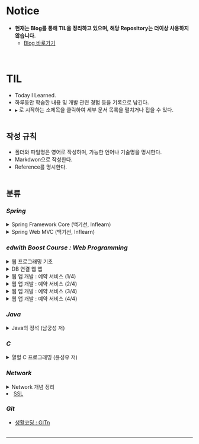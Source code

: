 # Notice

* **현재는 Blog를 통해 TIL을 정리하고 있으며, 해당 Repository는 더이상 사용하지 않습니다.**
  * [Blog 바로가기](https://xlffm3.github.io/)

<br>

TIL
===

-	Today I Learned.<br>
-	하루동안 학습한 내용 및 개발 관련 경험 등을 기록으로 남긴다.<br>
-	`▶` 로 시작하는 소제목을 클릭하여 세부 문서 목록을 펼치거나 접을 수 있다.<br><br>

작성 규칙
---------

-	폴더와 파일명은 영어로 작성하며, 가능한 언어나 기술명을 명시한다.<br>
-	Markdwon으로 작성한다.<br>
-	Reference를 명시한다.<br><br>

분류
----

### ***Spring***

<details><summary> Spring Framework Core (백기선, Inflearn)</summary>

-	[IoC Container와 Bean](https://github.com/xlffm3/TIL/blob/master/Spring/Inflearn_Baek_Spring/Spring_Framework_Core/Chapter1_IoC_Container_Bean.md)
-	[ApplicationContext와 다양한 Bean 설정](https://github.com/xlffm3/TIL/blob/master/Spring/Inflearn_Baek_Spring/Spring_Framework_Core/Chapter2_ApplicationContext_Setting.md)
-	[@Autowire](https://github.com/xlffm3/TIL/blob/master/Spring/Inflearn_Baek_Spring/Spring_Framework_Core/Chapter3_Autowire.md)
-	[@Component와 ComponentScan](https://github.com/xlffm3/TIL/blob/master/Spring/Inflearn_Baek_Spring/Spring_Framework_Core/Chapter4_Component_Scan.md)
-	[Bean의 Scope](https://github.com/xlffm3/TIL/blob/master/Spring/Inflearn_Baek_Spring/Spring_Framework_Core/Chapter5_Bean_Scope.md)
-	[Environment : Profile](https://github.com/xlffm3/TIL/blob/master/Spring/Inflearn_Baek_Spring/Spring_Framework_Core/Chapter6_Environment_Profile.md)
-	[Environment : Property](https://github.com/xlffm3/TIL/blob/master/Spring/Inflearn_Baek_Spring/Spring_Framework_Core/Chapter7_Environment_Property.md)
-	[MessageSource](https://github.com/xlffm3/TIL/blob/master/Spring/Inflearn_Baek_Spring/Spring_Framework_Core/Chapter8_MessageSource.md)
-	[ApplicationEventPublisher](https://github.com/xlffm3/TIL/blob/master/Spring/Inflearn_Baek_Spring/Spring_Framework_Core/Chapter9_ApplicationEventPublisher.md)
-	[ResourceLoader](https://github.com/xlffm3/TIL/blob/master/Spring/Inflearn_Baek_Spring/Spring_Framework_Core/Chapter10_ResourceLoader.md)
-	[Resource 추상화](https://github.com/xlffm3/TIL/blob/master/Spring/Inflearn_Baek_Spring/Spring_Framework_Core/Chapter11_Resource_Abstraction.md)
-	[Validation 추상화](https://github.com/xlffm3/TIL/blob/master/Spring/Inflearn_Baek_Spring/Spring_Framework_Core/Chapter12_Validation_Abstraction.md)
-	[Data Binding 추상화 : Property Editor](https://github.com/xlffm3/TIL/blob/master/Spring/Inflearn_Baek_Spring/Spring_Framework_Core/Chapter13_Property_Editor.md)
-	[Data Binding 추상화 : Converter 및 Formatter](https://github.com/xlffm3/TIL/blob/master/Spring/Inflearn_Baek_Spring/Spring_Framework_Core/Chapter14_Converter_Formatter.md)
-	[SpEL(Spring Expression Language)](https://github.com/xlffm3/TIL/blob/master/Spring/Inflearn_Baek_Spring/Spring_Framework_Core/Chapter15_SpEL.md)
-	[AOP 개념](https://github.com/xlffm3/TIL/blob/master/Spring/Inflearn_Baek_Spring/Spring_Framework_Core/Chapter16_AOP.md)
-	[Proxy 기반 AOP](https://github.com/xlffm3/TIL/blob/master/Spring/Inflearn_Baek_Spring/Spring_Framework_Core/Chapter17_Proxy_AOP.md)
-	[@AOP](https://github.com/xlffm3/TIL/blob/master/Spring/Inflearn_Baek_Spring/Spring_Framework_Core/Chapter18_AOP_Annotation.md)
-	[Null-Safety](https://github.com/xlffm3/TIL/blob/master/Spring/Inflearn_Baek_Spring/Spring_Framework_Core/Chapter19_Null_Safety.md)</details>

<details><summary> Spring Web MVC (백기선, Inflearn)</summary>

-	[Spring MVC](https://github.com/xlffm3/TIL/blob/master/Spring/Inflearn_Baek_Spring/Spring_Web_MVC/Chapter1_Spring_MVC.md)
-	[Servlet](https://github.com/xlffm3/TIL/blob/master/Spring/Inflearn_Baek_Spring/Spring_Web_MVC/Chapter2_Servlet.md)
-	[Servlet Listener 및 Filter](https://github.com/xlffm3/TIL/blob/master/Spring/Inflearn_Baek_Spring/Spring_Web_MVC/Chapter3-4_Servlet_Listener_Filter.md)
-	[Spring IoC Container 연동](https://github.com/xlffm3/TIL/blob/master/Spring/Inflearn_Baek_Spring/Spring_Web_MVC/Chapter5_Linking_Spring_IoC.md)
-	[Spring MVC 연동](https://github.com/xlffm3/TIL/blob/master/Spring/Inflearn_Baek_Spring/Spring_Web_MVC/Chapter6_Linking_Spring_MVC.md)
-	[DispatcherServlet](https://github.com/xlffm3/TIL/blob/master/Spring/Inflearn_Baek_Spring/Spring_Web_MVC/Chapter7-9_DispatcherServlet.md)
-	[Spring MVC 구성 요소](https://github.com/xlffm3/TIL/blob/master/Spring/Inflearn_Baek_Spring/Spring_Web_MVC/Chapter10-11_Spring_MVC_Components.md)
-	[@EnableWebMvc 및 WebMvcConfigurer](https://github.com/xlffm3/TIL/blob/master/Spring/Inflearn_Baek_Spring/Spring_Web_MVC/Chapter12-14_WebMvcConfigurer.md)
-	[Spring Boot의 Spring MVC 설정과 JSP 및 WAR 파일 배포](https://github.com/xlffm3/TIL/blob/master/Spring/Inflearn_Baek_Spring/Spring_Web_MVC/Chapter15-17_Spring_Boot_MVC_JSP.md)
-	[Formatter](https://github.com/xlffm3/TIL/blob/master/Spring/Inflearn_Baek_Spring/Spring_Web_MVC/Chapter18_Formatter.md)
-	[Domain Class Converter](https://github.com/xlffm3/TIL/blob/master/Spring/Inflearn_Baek_Spring/Spring_Web_MVC/Chapter19_Domain_Class_Converter.md)
-	[HandlerInterceptor](https://github.com/xlffm3/TIL/blob/master/Spring/Inflearn_Baek_Spring/Spring_Web_MVC/Chapter20-21_Handler_Interceptor.md)
-	[ResourceHandler](https://github.com/xlffm3/TIL/blob/master/Spring/Inflearn_Baek_Spring/Spring_Web_MVC/Chapter22_Resource_Handler.md)
-	[HTTP Message Converter](https://github.com/xlffm3/TIL/blob/master/Spring/Inflearn_Baek_Spring/Spring_Web_MVC/Chapter23-25_HTTP_Message_Converter.md)
-	[기타 WebMvcConfigurer 설정](https://github.com/xlffm3/TIL/blob/master/Spring/Inflearn_Baek_Spring/Spring_Web_MVC/Chapter26_WebMvcConfigurer_Setting.md)
-	[Spring MVC 설정 마무리 요약](https://github.com/xlffm3/TIL/blob/master/Spring/Inflearn_Baek_Spring/Spring_Web_MVC/Chapter27_Spring_MVC_Setting_Summary.md)
-	[HTTP Method](https://github.com/xlffm3/TIL/blob/master/Spring/Inflearn_Baek_Spring/Spring_Web_MVC/Chapter29_HTTP_Method.md)
-	[URI Pattern](https://github.com/xlffm3/TIL/blob/master/Spring/Inflearn_Baek_Spring/Spring_Web_MVC/Chapter30_URI_Pattern.md)
-	[Media Type](https://github.com/xlffm3/TIL/blob/master/Spring/Inflearn_Baek_Spring/Spring_Web_MVC/Chapter31_Media_Type.md)
-	[Header 및 Parameter](https://github.com/xlffm3/TIL/blob/master/Spring/Inflearn_Baek_Spring/Spring_Web_MVC/Chapter32_Header_Parameter.md)
-	[HEAD 및 OPTIONS](https://github.com/xlffm3/TIL/blob/master/Spring/Inflearn_Baek_Spring/Spring_Web_MVC/Chapter33_Head_Options.md)
-	[Custom Annotation](https://github.com/xlffm3/TIL/blob/master/Spring/Inflearn_Baek_Spring/Spring_Web_MVC/Chapter34_Custom_Annotation.md)
-	[Handler Method : URI Pattern](https://github.com/xlffm3/TIL/blob/master/Spring/Inflearn_Baek_Spring/Spring_Web_MVC/Chapter36-37_URI_Pattern.md)
-	[@RequestParam(단순 타입)](https://github.com/xlffm3/TIL/blob/master/Spring/Inflearn_Baek_Spring/Spring_Web_MVC/Chapter38_Request_Param.md)
-	[Form Submit](https://github.com/xlffm3/TIL/blob/master/Spring/Inflearn_Baek_Spring/Spring_Web_MVC/Chapter39_Form_Submit.md)
-	[@ModelAttribute와 @Validated 및 에러 처리](https://github.com/xlffm3/TIL/blob/master/Spring/Inflearn_Baek_Spring/Spring_Web_MVC/Chapter40-42_ModelAttribute_Validation.md)
-	[@SessionAttribute 및 @SessionAttributes](https://github.com/xlffm3/TIL/blob/master/Spring/Inflearn_Baek_Spring/Spring_Web_MVC/Chapter43-45_SessionAttributes.md)
-	[RedirectAttributes](https://github.com/xlffm3/TIL/blob/master/Spring/Inflearn_Baek_Spring/Spring_Web_MVC/Chapter46_RedirectAttributes.md)
-	[FlashAttributes](https://github.com/xlffm3/TIL/blob/master/Spring/Inflearn_Baek_Spring/Spring_Web_MVC/Chapter47_FlashAttributes.md)
-	[MultipartFile](https://github.com/xlffm3/TIL/blob/master/Spring/Inflearn_Baek_Spring/Spring_Web_MVC/Chapter48_MultipartFile.md)
-	[ResponseEntity](https://github.com/xlffm3/TIL/blob/master/Spring/Inflearn_Baek_Spring/Spring_Web_MVC/Chapter49_ResponseEntity.md)
-	[@RequestBody 및 HttpEntity](https://github.com/xlffm3/TIL/blob/master/Spring/Inflearn_Baek_Spring/Spring_Web_MVC/Chapter50_RequestBody_HttpEntity.md)
-	[@ResponseBody 및 ResponseEntity](https://github.com/xlffm3/TIL/blob/master/Spring/Inflearn_Baek_Spring/Spring_Web_MVC/Chapter51_ResponseBody_ResponseEntity.md)
-	[모델 @ModelAttribute](https://github.com/xlffm3/TIL/blob/master/Spring/Inflearn_Baek_Spring/Spring_Web_MVC/Chapter52_ModelAttribute.md)
-	[@InitBinder](https://github.com/xlffm3/TIL/blob/master/Spring/Inflearn_Baek_Spring/Spring_Web_MVC/Chapter53_InitBinder.md)
-	[@ExceptionHandler](https://github.com/xlffm3/TIL/blob/master/Spring/Inflearn_Baek_Spring/Spring_Web_MVC/Chapter54_ExceptionHandler.md)
-	[@ControllerAdvice](https://github.com/xlffm3/TIL/blob/master/Spring/Inflearn_Baek_Spring/Spring_Web_MVC/Chapter55_ControllerAdvice.md)

</details>

### ***edwith Boost Course : Web Programming***

<details><summary> 웹 프로그래밍 기초</summary>

-	[프로그래밍 언어의 이해](https://github.com/xlffm3/TIL/blob/master/edwith_Boost_Course_Web_Programming/1.Web_Programming_Basic/Understanding_Programming_Language.md)
-	[HTTP](https://github.com/xlffm3/TIL/blob/master/edwith_Boost_Course_Web_Programming/1.Web_Programming_Basic/HTTP.md)
-	[Browser](https://github.com/xlffm3/TIL/blob/master/edwith_Boost_Course_Web_Programming/1.Web_Programming_Basic/Browser.md)
-	[Web Server](https://github.com/xlffm3/TIL/blob/master/edwith_Boost_Course_Web_Programming/1.Web_Programming_Basic/Web_Server.md)
-	[WAS](https://github.com/xlffm3/TIL/blob/master/edwith_Boost_Course_Web_Programming/1.Web_Programming_Basic/WAS.md)
-	[Servlet](https://github.com/xlffm3/TIL/blob/master/edwith_Boost_Course_Web_Programming/1.Web_Programming_Basic/Servlet.md)</details>

<details><summary> DB 연결 웹 앱</summary>

-	[JavaScript 기초](https://github.com/xlffm3/TIL/blob/master/edwith_Boost_Course_Web_Programming/2.DB_WEB_APP/Javascript.md)
-	[Window 객체](https://github.com/xlffm3/TIL/blob/master/edwith_Boost_Course_Web_Programming/2.DB_WEB_APP/Window_Object.md)
-	[DOM & querySelector](https://github.com/xlffm3/TIL/blob/master/edwith_Boost_Course_Web_Programming/2.DB_WEB_APP/DOM_querySelector.md)
-	[JavaScript : Event](https://github.com/xlffm3/TIL/blob/master/edwith_Boost_Course_Web_Programming/2.DB_WEB_APP/Event.md)
-	[Ajax와 JSON 및 CORS](https://github.com/xlffm3/TIL/blob/master/edwith_Boost_Course_Web_Programming/2.DB_WEB_APP/Ajax_JSON_CORS.md)
-	[JSP](https://github.com/xlffm3/TIL/blob/master/edwith_Boost_Course_Web_Programming/2.DB_WEB_APP/JSP.md)
-	[Redirect & Forward](https://github.com/xlffm3/TIL/blob/master/edwith_Boost_Course_Web_Programming/2.DB_WEB_APP/Redirect_Forward.md)
-	[Scope](https://github.com/xlffm3/TIL/blob/master/edwith_Boost_Course_Web_Programming/2.DB_WEB_APP/Scope.md)
-	[EL](https://github.com/xlffm3/TIL/blob/master/edwith_Boost_Course_Web_Programming/2.DB_WEB_APP/EL.md)
-	[JSTL](https://github.com/xlffm3/TIL/blob/master/edwith_Boost_Course_Web_Programming/2.DB_WEB_APP/JSTL.md)
-	[DB](https://github.com/xlffm3/TIL/blob/master/edwith_Boost_Course_Web_Programming/2.DB_WEB_APP/DB.md)
-	[SQL](https://github.com/xlffm3/TIL/blob/master/edwith_Boost_Course_Web_Programming/2.DB_WEB_APP/SQL.md)
-	[Maven](https://github.com/xlffm3/TIL/blob/master/edwith_Boost_Course_Web_Programming/2.DB_WEB_APP/Maven.md)
-	[JDBC](https://github.com/xlffm3/TIL/blob/master/edwith_Boost_Course_Web_Programming/2.DB_WEB_APP/JDBC.md)
-	[Rest API](https://github.com/xlffm3/TIL/blob/master/edwith_Boost_Course_Web_Programming/2.DB_WEB_APP/RestAPI.md)
-	[Web API](https://github.com/xlffm3/TIL/blob/master/edwith_Boost_Course_Web_Programming/2.DB_WEB_APP/WebAPI.md)</details>

<details><summary> 웹 앱 개발 : 예약 서비스 (1/4)</summary>

-	[JavaScript : 배열](https://github.com/xlffm3/TIL/blob/master/edwith_Boost_Course_Web_Programming/3.WEB_APP_DEV_1/Array.md)
-	[JavaScript : 객체](https://github.com/xlffm3/TIL/blob/master/edwith_Boost_Course_Web_Programming/3.WEB_APP_DEV_1/Object.md)
-	[DOM API](https://github.com/xlffm3/TIL/blob/master/edwith_Boost_Course_Web_Programming/3.WEB_APP_DEV_1/DomAPI.md)
-	[Animation](https://github.com/xlffm3/TIL/blob/master/edwith_Boost_Course_Web_Programming/3.WEB_APP_DEV_1/Animation.md)
-	[DOMContentLoaded](https://github.com/xlffm3/TIL/blob/master/edwith_Boost_Course_Web_Programming/3.WEB_APP_DEV_1/DOMContentLoaded.md)
-	[Event Delegation](https://github.com/xlffm3/TIL/blob/master/edwith_Boost_Course_Web_Programming/3.WEB_APP_DEV_1/Event_Delegation.md)
-	[HTML Templating](https://github.com/xlffm3/TIL/blob/master/edwith_Boost_Course_Web_Programming/3.WEB_APP_DEV_1/HTML_Templating.md)
-	[Spring 기초](https://github.com/xlffm3/TIL/blob/master/edwith_Boost_Course_Web_Programming/3.WEB_APP_DEV_1/Spring.md)
-	[Spring IoC/DI Container ](https://github.com/xlffm3/TIL/blob/master/edwith_Boost_Course_Web_Programming/3.WEB_APP_DEV_1/Spring_IoC_DI_Container.md)
-	[Spring XML & Config 설정](https://github.com/xlffm3/TIL/blob/master/edwith_Boost_Course_Web_Programming/3.WEB_APP_DEV_1/Spring_XML_Config_Practice.md)
-	[Spring JDBC](https://github.com/xlffm3/TIL/blob/master/edwith_Boost_Course_Web_Programming/3.WEB_APP_DEV_1/Spring_JDBC.md)
-	[Spring MVC 기초](https://github.com/xlffm3/TIL/blob/master/edwith_Boost_Course_Web_Programming/3.WEB_APP_DEV_1/Spring_MVC.md)
-	[Spring MVC 실습](https://github.com/xlffm3/TIL/blob/master/edwith_Boost_Course_Web_Programming/3.WEB_APP_DEV_1/Spring_MVC_Practice.md)
-	[Layered Architecture 기초](https://github.com/xlffm3/TIL/blob/master/edwith_Boost_Course_Web_Programming/3.WEB_APP_DEV_1/Layered_Architecture.md)
-	[Layered Architecture 실습](https://github.com/xlffm3/TIL/blob/master/edwith_Boost_Course_Web_Programming/3.WEB_APP_DEV_1/Layered_Architecture_Practice.md)
-	[Rest Controller](https://github.com/xlffm3/TIL/blob/master/edwith_Boost_Course_Web_Programming/3.WEB_APP_DEV_1/Rest_Controller.md)</details>

<details><summary> 웹 앱 개발 : 예약 서비스 (2/4)</summary>

-	[JavaScript : 배열의 함수형 메소드](https://github.com/xlffm3/TIL/blob/master/edwith_Boost_Course_Web_Programming/4.WEB_APP_DEV_2/Array_Function.md)
-	[JavaScript : 객체 리터럴과 this](https://github.com/xlffm3/TIL/blob/master/edwith_Boost_Course_Web_Programming/4.WEB_APP_DEV_2/Object_Literal_This.md)
-	[jQuery](https://github.com/xlffm3/TIL/blob/master/edwith_Boost_Course_Web_Programming/4.WEB_APP_DEV_2/jQuery.md)
-	[JavaScript : Handlebar 라이브러리 활용](https://github.com/xlffm3/TIL/blob/master/edwith_Boost_Course_Web_Programming/4.WEB_APP_DEV_2/Handlebar.md)
-	[Clean Code](https://github.com/xlffm3/TIL/blob/master/edwith_Boost_Course_Web_Programming/4.WEB_APP_DEV_2/Clean_Code.md)</details>

<details><summary> 웹 앱 개발 : 예약 서비스 (3/4)</summary>

-	[JavaScript : 생성자 패턴](https://github.com/xlffm3/TIL/blob/master/edwith_Boost_Course_Web_Programming/5.WEB_APP_DEV_3/Constructor_Pattern.md)
-	[JavaScript : 정규 표현식](https://github.com/xlffm3/TIL/blob/master/edwith_Boost_Course_Web_Programming/5.WEB_APP_DEV_3/Regular_Expression.md)
-	[Form Data](https://github.com/xlffm3/TIL/blob/master/edwith_Boost_Course_Web_Programming/5.WEB_APP_DEV_3/Form_Data.md)
-	[상태 정보](https://github.com/xlffm3/TIL/blob/master/edwith_Boost_Course_Web_Programming/5.WEB_APP_DEV_3/State_Information.md)
-	[Cookie](https://github.com/xlffm3/TIL/blob/master/edwith_Boost_Course_Web_Programming/5.WEB_APP_DEV_3/Cookie.md)
-	[Session](https://github.com/xlffm3/TIL/blob/master/edwith_Boost_Course_Web_Programming/5.WEB_APP_DEV_3/Session.md)
-	[Interceptor](https://github.com/xlffm3/TIL/blob/master/edwith_Boost_Course_Web_Programming/5.WEB_APP_DEV_3/Interceptor.md)
-	[Argument Resolver](https://github.com/xlffm3/TIL/blob/master/edwith_Boost_Course_Web_Programming/5.WEB_APP_DEV_3/Argument_Resolver.md)</details>

<details><summary> 웹 앱 개발 : 예약 서비스 (4/4)</summary>

-	[File Upload : Front-End](https://github.com/xlffm3/TIL/blob/master/edwith_Boost_Course_Web_Programming/6.WEB_APP_DEV_4/File_Upload_FE.md)
-	[Logging](https://github.com/xlffm3/TIL/blob/master/edwith_Boost_Course_Web_Programming/6.WEB_APP_DEV_4/Logging.md)
-	[SLF4J](https://github.com/xlffm3/TIL/blob/master/edwith_Boost_Course_Web_Programming/6.WEB_APP_DEV_4/SLF4J.md)
-	[File Upload & Download : Back-End](https://github.com/xlffm3/TIL/blob/master/edwith_Boost_Course_Web_Programming/6.WEB_APP_DEV_4/File_Upload_Download_BE.md)</details>

### ***Java***

<details><summary> Java의 정석 (남궁성 저)</summary>

-	[Chapter 6 - 7 : OOP](https://github.com/xlffm3/TIL/blob/master/Java/Chapter6-7_OOP.md)
-	[Chapter 8 : 예외 처리](https://github.com/xlffm3/TIL/blob/master/Java/Chapter8_Exception_Handling.md)
-	[Chapter 9 : 유용한 클래스](https://github.com/xlffm3/TIL/blob/master/Java/Chapter9_Useful_Classes.md)
-	[Chapter 10 : 날짜와 시간 및 형식화](https://github.com/xlffm3/TIL/blob/master/Java/Chapter10_Date_Time_Format.md)
-	[Chapter 11 : 컬렉션 프레임웍](https://github.com/xlffm3/TIL/blob/master/Java/Chapter11_Collections_Framework.md)
-	[Chapter 12 : 지네릭스, 열거형, 애너테이션](https://github.com/xlffm3/TIL/blob/master/Java/Chapter12_Generics_Enums_Annotation.md)
-	[Chapter 13 : 쓰레드](https://github.com/xlffm3/TIL/blob/master/Java/Chapter13_Thread.md)
-	[Chapter 14 : 람다와 스트림](https://github.com/xlffm3/TIL/blob/master/Java/Chapter14_Lambda_Stream.md)
-	[Chapter 15 : I/O](https://github.com/xlffm3/TIL/blob/master/Java/Chapter15_IO.md)
-	[Chapter 16 : 네트워킹](https://github.com/xlffm3/TIL/blob/master/Java/Chapter16_Networking.md)</details>

### ***C***

<details><summary> 열혈 C 프로그래밍 (윤성우 저)</summary>

-	[Chapter 1 - 11 : C 언어의 기본](https://github.com/xlffm3/TIL/blob/master/C/Chapter1-11_C_Language_Basic.md)
-	[Chapter 12 : 포인터](https://github.com/xlffm3/TIL/blob/master/C/Chapter12_Pointer.md)
-	[Chapter 13 : 배열과 포인터](https://github.com/xlffm3/TIL/blob/master/C/Chapter13_Array_Pointer.md)
-	[Chapter 14 : 함수와 포인터](https://github.com/xlffm3/TIL/blob/master/C/Chapter14_Function_Pointer.md)
-	[Chapter 17 : 다중 포인터](https://github.com/xlffm3/TIL/blob/master/C/Chapter17_Pointer_to_Pointer.md)
-	[Chapter 18 : 다차원 배열과 포인터](https://github.com/xlffm3/TIL/blob/master/C/Chapter18_Multi-Dimensional_Array_Pointer.md)
-	[Chapter 19 : 함수 포인터와 Void 포인터](https://github.com/xlffm3/TIL/blob/master/C/Chapter19_Function_Pointer_Void_Pointer.md)
-	[Chapter 21 : 문자열 입출력](https://github.com/xlffm3/TIL/blob/master/C/Chapter21_String_IO.md)
-	[Chapter 22 - 23 : 구조체와 사용자 정의 자료형](https://github.com/xlffm3/TIL/blob/master/C/Chapter22-23_Structure_Typedef.md)
-	[Chapter 24 : 파일 입출력](https://github.com/xlffm3/TIL/blob/master/C/Chapter24_File_IO.md)
-	[Chapter 25 : 메모리 동적 할당](https://github.com/xlffm3/TIL/blob/master/C/Chapter25_Memory_Dynamic_Allocation.md)
-	[Chapter 26 : 매크로와 선행처리기](https://github.com/xlffm3/TIL/blob/master/C/Chapter26_Macro_Preprocessor.md)
-	[Chapter 27 : 파일 분할 및 헤더 파일 디자인](https://github.com/xlffm3/TIL/blob/master/C/Chapter27_File_Split_Header_File_Design.md)</details>

### ***Network***

<details><summary> Network 개념 정리</summary>

-	[Network & Protocol](https://github.com/xlffm3/TIL/blob/master/Network/Netwhat/Network_Protocol.md)
-	[IP](https://github.com/xlffm3/TIL/blob/master/Network/Netwhat/IP.md)
-	[Subnet Mask](https://github.com/xlffm3/TIL/blob/master/Network/Netwhat/Subnet_Mask.md)
-	[Data Address](https://github.com/xlffm3/TIL/blob/master/Network/Netwhat/Data_Address.md)
-	[OSI](https://github.com/xlffm3/TIL/blob/master/Network/Netwhat/OSI.md)
-	[DNS](https://github.com/xlffm3/TIL/blob/master/Network/Netwhat/DNS.md)
-	[DHCP](https://github.com/xlffm3/TIL/blob/master/Network/Netwhat/DHCP.md)
-	[TCP](https://github.com/xlffm3/TIL/blob/master/Network/Netwhat/TCP.md)
-	[UDP](https://github.com/xlffm3/TIL/blob/master/Network/Netwhat/UDP.md)
-	[Routing](https://github.com/xlffm3/TIL/blob/master/Network/Netwhat/Routing.md)
-	[Gateway](https://github.com/xlffm3/TIL/blob/master/Network/Netwhat/Gateway.md)
-	[Port](https://github.com/xlffm3/TIL/blob/master/Network/Netwhat/Port.md)</details>
-	[SSL](https://github.com/xlffm3/TIL/blob/master/Network/SSL.md)<br>

### ***Git***

-	[생활코딩 : GITn](https://github.com/xlffm3/TIL/blob/master/Git/Git_Opentutorials.md)<br><br>

---
